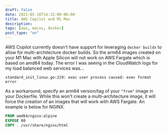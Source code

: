 ```yaml
---
draft: false
date: 2021-05-16T14:32:00-06:00
title: AWS Copilot and M1 Mac
description: 
tags: [aws, macos, docker]
post_type: "on"
---
```

AWS Copilot currently doesn't have support for leveraging ```docker buildx``` to allow for multi-architecture docker builds. So the arm64 images created on your M1 Mac with Apple Silicon will not work on AWS Fargate which is based on amd64 today. The error I was seeing in the CloudWatch logs for my load balanced web services was...

```
standard_init_linux.go:219: exec user process caused: exec format error
```

As a workaround, specify an arm64 version/tag of your `"from"` image in your Dockerfile. While this won't create a multi-architecture image, it will force the creation of an images that will work with AWS Fargate.
An example is below for NGINX.

```dockerfile
FROM amd64/nginx:alpine
EXPOSE 80
COPY . /usr/share/nginx/html
``` 